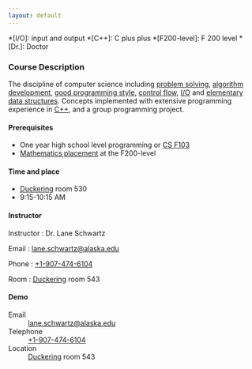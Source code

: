 ```yaml
---
layout: default
---
```


*[I/O]: input and output
*[C++]: C plus plus
*[F200-level]: F 200 level
*[Dr.]: Doctor

### Course Description

The discipline of computer science including [problem solving](https://en.wikipedia.org/wiki/Problem_solving#Computer_science), [algorithm development](https://en.wikipedia.org/wiki/Algorithm#Design), [good programming style](https://en.wikipedia.org/wiki/Programming_style), [control flow](https://en.wikipedia.org/wiki/Control_flow), [I/O](https://en.wikipedia.org/wiki/Input/output#Higher-level_implementation) and [elementary data structures](https://en.wikipedia.org/wiki/Data_structure). Concepts implemented with extensive programming experience in [C++](https://www.stroustrup.com/C++.html), and a group programming project.


#### Prerequisites

* One year high school level programming or [CS F103](https://catalog.uaf.edu/search/?P=CS%20F103)
* [Mathematics placement](https://www.alaska.edu/aleks/) at the F200-level


#### Time and place

* [Duckering](https://uaf.edu/campusmap/for-visitors/buildings/duckering.php) room 530
* 9:15-10:15 AM


#### Instructor

Instructor
: Dr. Lane Schwartz

Email
: [lane.schwartz@alaska.edu](mailto:lane.schwartz@alaska.edu)

Phone
: [+1-907-474-6104](tel:+1-907-474-6104)

Room
: [Duckering](https://uaf.edu/campusmap/for-visitors/buildings/duckering.php) room 543





#### Demo
<dl class="dl-horizontal">

<dt>Email</dt>
<dd><a href="mailto:lane.schwartz@alaska.edu">lane.schwartz@alaska.edu</a></dd>

<dt>Telephone</dt>
<dd><a href="tel:+1-907-474-6104">+1-907-474-6104</a></dd>

<dt>Location</dt>
<dd><a href="https://uaf.edu/campusmap/for-visitors/buildings/duckering.php">Duckering</a> room 543</dd>

</dl>
